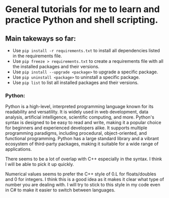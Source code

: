 # General tutorials for me to learn and practice Python and shell scripting.

## Main takeways so far:
 - Use `pip install -r requirements.txt` to install all dependencies listed in the requirements file.
 - Use `pip freeze > requirements.txt` to create a requirements file with all the installed packages and their versions.
 - Use `pip install --upgrade <package>` to upgrade a specific package.
 - Use `pip uninstall <package>` to uninstall a specific package.
 - Use `pip list` to list all installed packages and their versions.

### Python:
Python is a high-level, interpreted programming language known for its readability and versatility. It is widely used in web development, data analysis, artificial intelligence, scientific computing, and more.
Python's syntax is designed to be easy to read and write, making it a popular choice for beginners and experienced developers alike. It supports multiple programming paradigms, including procedural, object-oriented, and functional programming. Python has a large standard library and a vibrant ecosystem of third-party packages, making it suitable for a wide range of applications.

There seems to be a lot of overlap with C++ especially in the syntax. I think I will be able to pick it up quickly.

Numerical values seems to prefer the C++ style of 0.L for floats/doubles and 0 for integers. I think this is a good idea as it makes it clear what type of number you are dealing with. I will try to stick to this style in my code even in C# to make it easier to switch between languages.